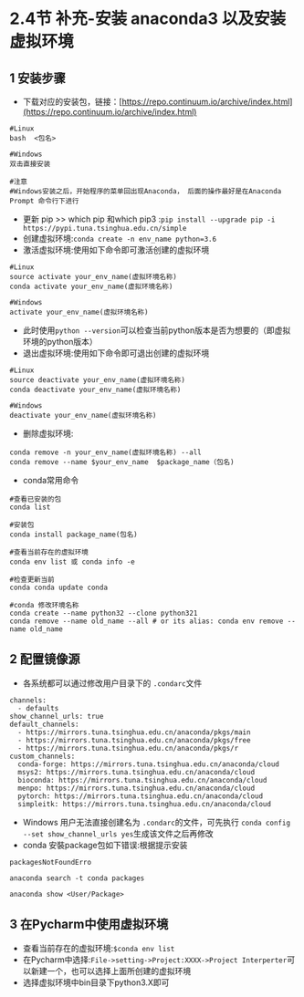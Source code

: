 # 2.4节 补充-安装 anaconda3 以及安装虚拟环境

## 1 安装步骤

* 下载对应的安装包，链接：[https://repo.continuum.io/archive/index.html](https://repo.continuum.io/archive/index.html) 

```text
#Linux
bash  <包名>

#Windows
双击直接安装

#注意
#Windows安装之后，开始程序的菜单回出现Anaconda， 后面的操作最好是在Anaconda Prompt 命令行下进行
```

* 更新 pip &gt;&gt; which pip 和which pip3 :`pip install --upgrade pip -i https://pypi.tuna.tsinghua.edu.cn/simple`
* 创建虚拟环境:`conda create -n env_name python=3.6`
* 激活虚拟环境:使用如下命令即可激活创建的虚拟环境

```text
#Linux
source activate your_env_name(虚拟环境名称)
conda activate your_env_name(虚拟环境名称)

#Windows
activate your_env_name(虚拟环境名称)
```

* 此时使用`python --version`可以检查当前python版本是否为想要的（即虚拟环境的python版本）
* 退出虚拟环境:使用如下命令即可退出创建的虚拟环境

```text
#Linux
source deactivate your_env_name(虚拟环境名称)
conda deactivate your_env_name(虚拟环境名称)

#Windows
deactivate your_env_name(虚拟环境名称)
```

* 删除虚拟环境:

```text
conda remove -n your_env_name(虚拟环境名称) --all
conda remove --name $your_env_name  $package_name（包名)
```

* conda常用命令

```text
#查看已安装的包
conda list

#安装包
conda install package_name(包名)

#查看当前存在的虚拟环境
conda env list 或 conda info -e 

#检查更新当前
conda conda update conda

#conda 修改环境名称
conda create --name python32 --clone python321
conda remove --name old_name --all # or its alias: conda env remove --name old_name
```

## 2 配置镜像源

* 各系统都可以通过修改用户目录下的 `.condarc`文件

```text
channels:
  - defaults
show_channel_urls: true
default_channels:
  - https://mirrors.tuna.tsinghua.edu.cn/anaconda/pkgs/main
  - https://mirrors.tuna.tsinghua.edu.cn/anaconda/pkgs/free
  - https://mirrors.tuna.tsinghua.edu.cn/anaconda/pkgs/r
custom_channels:
  conda-forge: https://mirrors.tuna.tsinghua.edu.cn/anaconda/cloud
  msys2: https://mirrors.tuna.tsinghua.edu.cn/anaconda/cloud
  bioconda: https://mirrors.tuna.tsinghua.edu.cn/anaconda/cloud
  menpo: https://mirrors.tuna.tsinghua.edu.cn/anaconda/cloud
  pytorch: https://mirrors.tuna.tsinghua.edu.cn/anaconda/cloud
  simpleitk: https://mirrors.tuna.tsinghua.edu.cn/anaconda/cloud
```

* Windows 用户无法直接创建名为 `.condarc`的文件，可先执行 `conda config --set show_channel_urls yes`生成该文件之后再修改
* conda 安裝package包如下错误:根据提示安装

```text
packagesNotFoundErro

anaconda search -t conda packages

anaconda show <User/Package>
```

## 3 在Pycharm中使用虚拟环境

* 查看当前存在的虚拟环境:`$conda env list`
* 在Pycharm中选择:`File->setting->Project:XXXX->Project Interperter`可以新建一个，也可以选择上面所创建的虚拟环境
* 选择虚拟环境中bin目录下python3.X即可

